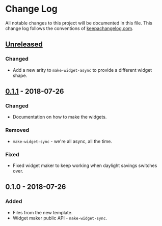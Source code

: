 # Change Log
All notable changes to this project will be documented in this file. This change log follows the conventions of [keepachangelog.com](http://keepachangelog.com/).

## [Unreleased]
### Changed
- Add a new arity to `make-widget-async` to provide a different widget shape.

## [0.1.1] - 2018-07-26
### Changed
- Documentation on how to make the widgets.

### Removed
- `make-widget-sync` - we're all async, all the time.

### Fixed
- Fixed widget maker to keep working when daylight savings switches over.

## 0.1.0 - 2018-07-26
### Added
- Files from the new template.
- Widget maker public API - `make-widget-sync`.

[Unreleased]: https://github.com/your-name/ashtons-blog-cljs-basic/compare/0.1.1...HEAD
[0.1.1]: https://github.com/your-name/ashtons-blog-cljs-basic/compare/0.1.0...0.1.1
